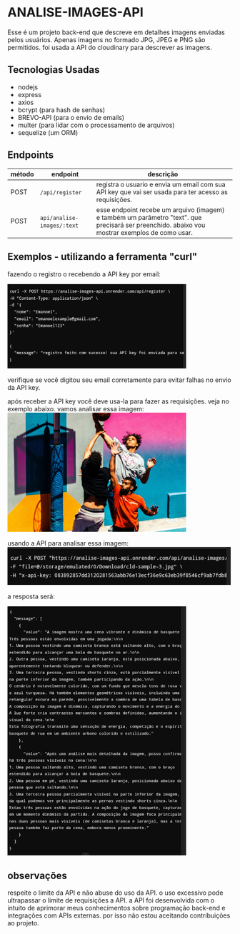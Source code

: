 # ANALISE-IMAGES-API

Esse é um projeto back-end que descreve em detalhes imagens enviadas pelos usuários. Apenas imagens no formado JPG, JPEG e PNG são permitidos. foi usada a API do cloudinary para descrever as imagens.
## Tecnologias Usadas
- nodejs
- express
- axios
- bcrypt (para hash de senhas)
- BREVO-API (para o envio de emails)
- multer (para lidar com o processamento de arquivos)
- sequelize (um ORM)

## Endpoints
| método | endpoint | descrição |
|--------|--------|--------|
| POST | `/api/register` | registra o usuario e envia um email com sua API key que vai ser usada para ter acesso as requisições.
| POST | `api/analise-images/:text` | esse endpoint recebe um arquivo (imagem) e também um parãmetro "text". que precisará ser preenchido. abaixo vou mostrar exemplos de como usar.
## Exemplos - utilizando a ferramenta "curl"
fazendo o registro o recebendo a API key por email:

<img src="https://github.com/Emanoellima-dev/ANALISE-IMAGES-API/blob/main/imagens/Screenshot_20241211-102146-1.jpg" width="400"/>

verifique se você digitou seu email corretamente para evitar falhas no envio da API key.

após receber a API key você deve usa-la para fazer as requisições. veja no exemplo abaixo.
vamos analisar essa imagem:
<img src="https://github.com/Emanoellima-dev/ANALISE-IMAGES-API/blob/main/imagens/cld-sample-3.jpg" width="400"/>

usando a API para analisar essa imagem:
<img src="https://github.com/Emanoellima-dev/ANALISE-IMAGES-API/blob/main/imagens/Screenshot_20241211-102304-1.jpg" width="500"/>

a resposta será:

<img src="https://github.com/Emanoellima-dev/ANALISE-IMAGES-API/blob/main/imagens/Screenshot_20241211-102510-1.jpg" width="400"/>

## observações
respeite o limite da API e não abuse do uso da API. o uso excessivo pode ultrapassar o limite de requisições a API. a API foi desenvolvida com o intuito de aprimorar meus conhecimentos sobre programação back-end e integrações com APIs externas. por isso não estou aceitando contribuições ao projeto.